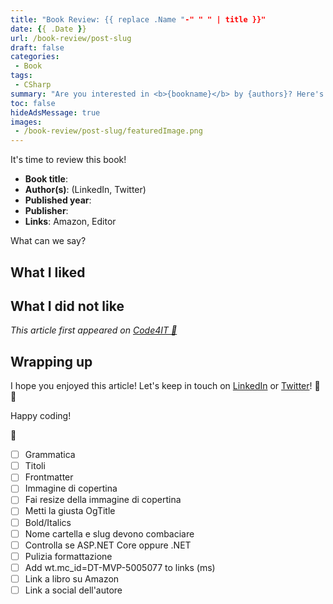 ```yaml
---
title: "Book Review: {{ replace .Name "-" " " | title }}"
date: {{ .Date }}
url: /book-review/post-slug
draft: false
categories:
 - Book
tags: 
 - CSharp
summary: "Are you interested in <b>{bookname}</b> by {authors}? Here's my review!"
toc: false
hideAdsMessage: true
images:
 - /book-review/post-slug/featuredImage.png
---
```


It's time to review this book!

* **Book title**: 
* **Author(s)**: (LinkedIn, Twitter)
* **Published year**:
* **Publisher**:
* **Links**: Amazon, Editor

What can we say?


## What I liked

## What I did not like


_This article first appeared on [Code4IT 🐧](https://www.code4it.dev/)_


## Wrapping up


I hope you enjoyed this article! Let's keep in touch on [LinkedIn](https://www.linkedin.com/in/BelloneDavide/) or [Twitter](https://twitter.com/BelloneDavide)! 🤜🤛

Happy coding!

🐧


- [ ] Grammatica
- [ ] Titoli
- [ ] Frontmatter
- [ ] Immagine di copertina
- [ ] Fai resize della immagine di copertina
- [ ] Metti la giusta OgTitle
- [ ] Bold/Italics
- [ ] Nome cartella e slug devono combaciare
- [ ] Controlla se ASP.NET Core oppure .NET
- [ ] Pulizia formattazione
- [ ] Add wt.mc_id=DT-MVP-5005077 to links (ms)
- [ ] Link a libro su Amazon
- [ ] Link a social dell'autore
